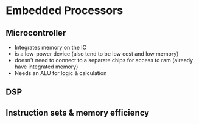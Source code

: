 # Embedded Processors

## Microcontroller
- Integrates memory on the IC
- is a low-power device (also tend to be low cost and low memory)
- doesn't need to connect to a separate chips for access to ram (already have integrated memory)
- Needs an ALU for logic & calculation

## DSP

## Instruction sets & memory efficiency

